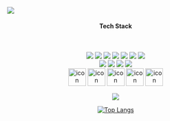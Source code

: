 ![](https://capsule-render.vercel.app/api?type=Waving&color=auto&height=150&section=header&fontSize=30&animation=twinkling&text=안녕하세요%20백엔드%20개발자%20공종훈입니다%20🙋‍♂️)
<div align="center">
  <div>
    <h4>Tech Stack</h4>
  </div>
  <br>
  <br>
  <div>
    <img src="https://img.shields.io/badge/Spring Boot-6DB33F?logo=springboot&logoColor=white">
    <img src="https://img.shields.io/badge/Vue.js-4FC08D?logo=Vue.js&logoColor=white">
    <img src="https://img.shields.io/badge/Java-26689A?logo=java&logoColor=white">   
    <img src="https://img.shields.io/badge/Python-3776ABF?logo=Python&logoColor=white">
    <img src="https://img.shields.io/badge/csharp-239120?logo=csharp&logoColor=white">    
    <img src="https://img.shields.io/badge/HTML5-E34F26?logo=HTML5&logoColor=white">                                                                 
    <img src="https://img.shields.io/badge/CSS3-1572B6?logo=CSS3&logoColor=white">
  </div>
  <div>   
    <img src="https://img.shields.io/badge/MySQL-4479A1?logo=mysql&logoColor=white">                                                             
    <img src="https://img.shields.io/badge/PostgreSQL-4169E1?logo=postgresql&logoColor=white">                                                   
    <img src="https://img.shields.io/badge/MSSQL-CC2927?logo=microsoftsqlserver&logoColor=white">                                   
    <img src="https://img.shields.io/badge/Oracle-F80000?logo=oracle&logoColor=white"> 
  </div>
  <img src="https://techstack-generator.vercel.app/java-icon.svg" alt="icon" width="41" height="41" />
  <img src="https://techstack-generator.vercel.app/github-icon.svg" alt="icon" width="41" height="41" />
  <img src="https://techstack-generator.vercel.app/csharp-icon.svg" alt="icon" width="41" height="41" />
  <img src="https://techstack-generator.vercel.app/python-icon.svg" alt="icon" width="41" height="41" />
  <img src="https://techstack-generator.vercel.app/aws-icon.svg" alt="icon" width="41" height="41" />
  
  <a href="https://kkongchii.tistory.com"><img src="https://img.shields.io/badge/Tistory-11B48A?style=flatsquare&logo=Tistory&logoColor=white&link=https://kkongchii.tistory.com"/>
  
[![Top Langs](https://github-readme-stats.vercel.app/api/top-langs/?username=soyeon207&layout=compact)](https://github.com/anuraghazra/github-readme-stats)
  
</div>
                                                    



 
